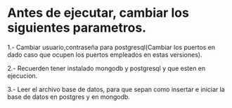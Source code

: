 Antes de ejecutar, cambiar los siguientes parametros.
=====================================================

1.- Cambiar usuario,contraseña para postgresql(Cambiar los puertos en dado caso que ocupen los puertos empleados en estas versiones).

2.- Recuerden tener instalado mongodb y postgresql y que esten en ejecucion.

3.- Leer el archivo base de datos, para que sepan como insertar e iniciar la base de datos en postgres y en mongodb.
